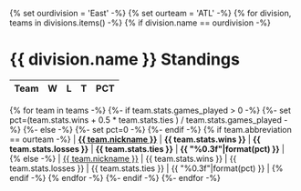 {% set ourdivision = 'East' -%}
{% set ourteam = 'ATL' -%}
{% for division, teams in divisions.items() -%}
{% if division.name == ourdivision -%}
# {{ division.name }} Standings

| Team | W | L | T | PCT |
|:-----|--:|--:|--:|----:|
{% for team in teams -%}
{%- if team.stats.games_played > 0 -%}
{%- set pct=(team.stats.wins + 0.5 * team.stats.ties ) / team.stats.games_played -%}
{%- else -%}
{%- set pct=0 -%}
{%- endif -%}
{% if team.abbreviation == ourteam -%}
| [**{{ team.nickname }}**](/r/{{team|team_sr}}) | **{{ team.stats.wins }}** | **{{ team.stats.losses }}** | **{{ team.stats.ties }}** | **{{ "%0.3f"|format(pct) }}** |
{% else -%}
| [{{ team.nickname }}](/r/{{team|team_sr}}) | {{ team.stats.wins }} | {{ team.stats.losses }} | {{ team.stats.ties }} | {{ "%0.3f"|format(pct) }} |
{% endif -%}
{% endfor -%}
{%- endif -%}
{%- endfor -%}

